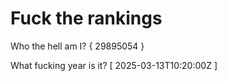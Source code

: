 # Fuck the rankings

Who the hell am I?
{ 29895054 }

What fucking year is it?
[ 2025-03-13T10:20:00Z ]
